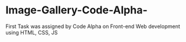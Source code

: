 # Image-Gallery-Code-Alpha-
First Task was assigned by Code Alpha on Front-end Web development using HTML, CSS, JS
